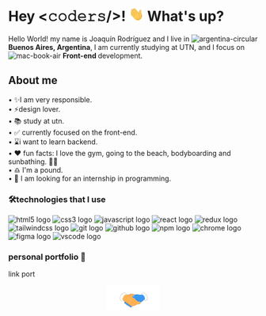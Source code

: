 
<h1 align="left" f>Hey <𝚌𝚘𝚍𝚎𝚛𝚜/>! <img src="https://github.com/ABSphreak/ABSphreak/blob/master/gifs/Hi.gif" width="30"> What's up?</h1>

<p align="left">Hello World! my name is Joaquín Rodríguez and I live in <img width="20" height="20" src="https://img.icons8.com/color/48/argentina-circular.png" alt="argentina-circular"/> <b>Buenos Aires, Argentina</b>, I am currently studying at UTN, and I focus on <img width="20" height="20" src="https://img.icons8.com/fluency/48/mac-book-air.png" alt="mac-book-air"/> <b>Front-end </b> development.</p>

<h2 align="left">About me</h2>

<p align="left">• ✨I am very responsible.<br>• ⚡design lover.<br>• 📚 study at utn.<br>• ✅ currently focused on the front-end.<br>• ⌛i want to learn backend.<br>•  ❤️ fun facts: I love the gym, going to the beach, bodyboarding and sunbathing. 💪🏼 <br>•  ♎ I'm a pound.<br>• 🤔 I am looking for an internship in programming.</p>

<h3 align="left">🛠️technologies that I use</h3>

 <div align="left">
  <img src="https://img.shields.io/badge/HTML5-E34F26?logo=html5&logoColor=white&style=for-the-badge" height="25" alt="html5 logo"  />
  <img src="https://img.shields.io/badge/CSS3-1572B6?logo=css3&logoColor=white&style=for-the-badge" height="25" alt="css3 logo"  />
  <img src="https://img.shields.io/badge/JavaScript-F7DF1E?logo=javascript&logoColor=black&style=for-the-badge" height="25" alt="javascript logo"  />
  <img src="https://img.shields.io/badge/React-61DAFB?logo=react&logoColor=black&style=for-the-badge" height="25" alt="react logo"  />
  <img src="https://img.shields.io/badge/Redux-764ABC?logo=redux&logoColor=white&style=for-the-badge" height="25" alt="redux logo"  />
  <img src="https://img.shields.io/badge/Tailwind CSS-06B6D4?logo=tailwindcss&logoColor=black&style=for-the-badge" height="25" alt="tailwindcss logo"  />
  <img src="https://img.shields.io/badge/Git-F05032?logo=git&logoColor=white&style=for-the-badge" height="25" alt="git logo"  />
  <img src="https://img.shields.io/badge/GitHub-181717?logo=github&logoColor=white&style=for-the-badge" height="25" alt="github logo"  />
  <img src="https://img.shields.io/badge/npm-CB3837?logo=npm&logoColor=white&style=for-the-badge" height="25" alt="npm logo"  />
  <img src="https://img.shields.io/badge/Google Chrome-4285F4?logo=googlechrome&logoColor=white&style=for-the-badge" height="25" alt="chrome logo"  />
  <img src="https://img.shields.io/badge/Figma-F24E1E?logo=figma&logoColor=white&style=for-the-badge" height="25" alt="figma logo"  />
  <img src="https://img.shields.io/badge/Visual Studio Code-007ACC?logo=visualstudiocode&logoColor=white&style=for-the-badge" height="25" alt="vscode logo"  />
</div>

<h3 align="left">personal portfolio 👀</h3>

<span align="left">link port</span>

<div align="center">
  <img height="50" src="https://github.com/SatYu26/SatYu26/raw/master/Assets/Handshake.gif"  />
</div>
